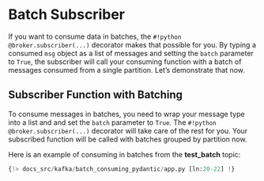 # Batch Subscriber

If you want to consume data in batches, the `#!python @broker.subscriber(...)` decorator makes that possible for you. By typing a consumed `msg` object as a list of messages and setting the `batch` parameter to `True`, the subscriber will call your consuming function with a batch of messages consumed from a single partition. Let’s demonstrate that now.

## Subscriber Function with Batching

To consume messages in batches, you need to wrap your message type into a list and and set the `batch` parameter to `True`. The `#!python @broker.subscriber(...)` decorator will take care of the rest for you. Your subscribed function will be called with batches grouped by partition now.

Here is an example of consuming in batches from the **test_batch** topic:

```python linenums="1"
{!> docs_src/kafka/batch_consuming_pydantic/app.py [ln:20-22] !}
```
